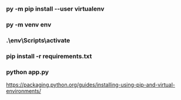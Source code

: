 ### py -m pip install --user virtualenv
### py -m venv env
### .\env\Scripts\activate
### pip install -r requirements.txt
### python app.py

https://packaging.python.org/guides/installing-using-pip-and-virtual-environments/
